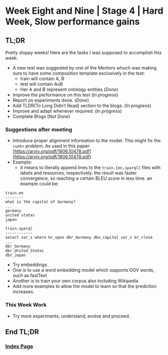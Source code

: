 # Week Eight and Nine | Stage 4 | Hard Week, Slow performance gains

## TL;DR

Pretty sloppy weeks! Here are the tasks I was supposed to accomplish this week:

- A new test was suggested by one of the Mentors whuch was making sure to have some composition template exclusively in the test:
  - train will contain A, B
  - test will contain AoB
  - Her A and B represent ontology entities (*Done*)
- Improve the performance on this test (*In progress*)
- Report on experiments done. (*Done*)
- Add TLDR(To Long Didn’t Read) section to the blogs. (*In progress*)
- Improve and adapt whenever required. (*In progress*)
- Complete Blogs (*Not Done*)

### Suggestions after meeting

- Introduce proper alignment information to the model. This might fix the `<unk>` problem. As used in this paper: [https://arxiv.org/pdf/1806.10478.pdf](https://arxiv.org/pdf/1806.10478.pdf)
- Example:
  - it means to literally append lines to the `train.{en,sparql}` files with labels and resources, respectively. the result was faster convergence, so reaching a certain BLEU score in less time. an example could be:

```SPARQL  
train.en
--------
what is the capital of Germany?
...
germany
united states
japan
```

```SPARQL
train.sparql
------------
select var_s where br_open dbr_Germany dbo_capital var_s br_close
...
dbr_Germany
dbr_United_States
dbr_Japan
```

- Try embeddings
- One is to use a word embedding model which supports OOV words, such as fastText
- Another is to train your own corpus also including Wikipedia
- Add more examples to allow the model to learn so that the prediction increases.

### This Week Work

- Try more experiments, understand, evolve and proceed.

## End TL;DR

### [Index Page](https://anandpanchbhai.com/A-Neural-QA-Model-for-DBpedia/)









